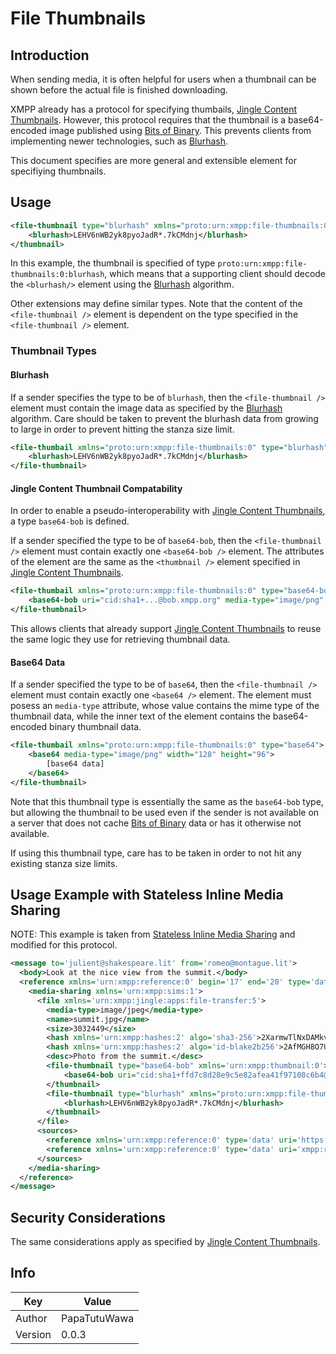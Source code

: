 # File Thumbnails
## Introduction

When sending media, it is often helpful for users when a thumbnail can be shown before the
actual file is finished downloading.

XMPP already has a protocol for specifying thumbails, [Jingle Content Thumbnails](https://xmpp.org/extensions/xep-0264.html).
However, this protocol requires that the thumbnail is a base64-encoded image published using
[Bits of Binary](https://xmpp.org/extensions/xep-0231.html). This prevents clients from implementing newer technologies, such as
[Blurhash](https://github.com/woltapp/blurhash).

This document specifies are more general and extensible element for specifiying thumbnails.

## Usage

```xml
<file-thumbnail type="blurhash" xmlns="proto:urn:xmpp:file-thumbnails:0">
	<blurhash>LEHV6nWB2yk8pyoJadR*.7kCMdnj</blurhash>
</thumbnail>
```

In this example, the thumbnail is specified of type `proto:urn:xmpp:file-thumbnails:0:blurhash`, which means that a supporting
client should decode the `<blurhash/>` element using the [Blurhash](https://github.com/woltapp/blurhash) algorithm.

Other extensions may define similar types. Note that the content of the `<file-thumbnail />` element
is dependent on the type specified in the `<file-thumbnail />` element.

### Thumbnail Types
#### Blurhash

If a sender specifies the type to be of `blurhash`, then the `<file-thumbnail />` element must contain the
image data as specified by the [Blurhash](https://github.com/woltapp/blurhash) algorithm. Care should be taken to prevent
the blurhash data from growing to large in order to prevent hitting the stanza size limit.

```xml
<file-thumbail xmlns="proto:urn:xmpp:file-thumbnails:0" type="blurhash">
	<blurhash>LEHV6nWB2yk8pyoJadR*.7kCMdnj</blurhash>
</file-thumbnail>
```

#### Jingle Content Thumbnail Compatability

In order to enable a pseudo-interoperability with [Jingle Content Thumbnails](https://xmpp.org/extensions/xep-0264.html), a type
`base64-bob` is defined.

If a sender specified the type to be of `base64-bob`, then the `<file-thumbnail />`
element must contain exactly one `<base64-bob />` element. The attributes of the element are the same
as the `<thumbnail />` element specified in [Jingle Content Thumbnails](https://xmpp.org/extensions/xep-0264.html).

```xml
<file-thumbail xmlns="proto:urn:xmpp:file-thumbnails:0" type="base64-bob">
	<base64-bob uri="cid:sha1+...@bob.xmpp.org" media-type="image/png" width="128" height="96" />
</file-thumbnail>
```

This allows clients that already support [Jingle Content Thumbnails](https://xmpp.org/extensions/xep-0264.html) to reuse
the same logic they use for retrieving thumbnail data.

#### Base64 Data

If a sender specified the type to be of `base64`, then the `<file-thumbnail />` element must
contain exactly one `<base64 />` element. The element must posess an `media-type` attribute, whose value
contains the mime type of the thumbnail data, while the inner text of the element contains the base64-encoded
binary thumbnail data.

```xml
<file-thumbail xmlns="proto:urn:xmpp:file-thumbnails:0" type="base64">
	<base64 media-type="image/png" width="128" height="96">
		[base64 data]
	</base64>
</file-thumbnail>
```

Note that this thumbnail type is essentially the same as the `base64-bob` type, but allowing the thumbnail to be used even if
the sender is not available on a server that does not cache [Bits of Binary](https://xmpp.org/extensions/xep-0231.html) data or has it otherwise not available.

If using this thumbnail type, care has to be taken in order to not hit any existing stanza size limits.

## Usage Example with Stateless Inline Media Sharing

NOTE: This example is taken from [Stateless Inline Media Sharing](https://xmpp.org/extensions/xep-0385.html) and modified for this protocol.

```xml
<message to='julient@shakespeare.lit' from='romeo@montague.lit'>
  <body>Look at the nice view from the summit.</body>
  <reference xmlns='urn:xmpp:reference:0' begin='17' end='20' type='data'>
    <media-sharing xmlns='urn:xmpp:sims:1'>
      <file xmlns='urn:xmpp:jingle:apps:file-transfer:5'>
        <media-type>image/jpeg</media-type>
        <name>summit.jpg</name>
        <size>3032449</size>
        <hash xmlns='urn:xmpp:hashes:2' algo='sha3-256'>2XarmwTlNxDAMkvymloX3S5+VbylNrJt/l5QyPa+YoU=</hash>
        <hash xmlns='urn:xmpp:hashes:2' algo='id-blake2b256'>2AfMGH8O7UNPTvUVAM9aK13mpCY=</hash>
        <desc>Photo from the summit.</desc>
        <file-thumbnail type="base64-bob" xmlns='urn:xmpp:thumbnail:0'>
			<base64-bob uri="cid:sha1+ffd7c8d28e9c5e82afea41f97108c6b4@bob.xmpp.org" media-type="image/png" width="128" height="96" />
		</thumbnail>
        <file-thumbnail type="blurhash" xmlns="proto:urn:xmpp:file-thumbnails:0">
		  	<blurhash>LEHV6nWB2yk8pyoJadR*.7kCMdnj</blurhash>
		</thumbnail>
      </file>
      <sources>
        <reference xmlns='urn:xmpp:reference:0' type='data' uri='https://download.montague.lit/4a771ac1-f0b2-4a4a-9700-f2a26fa2bb67/summit.jpg' />
        <reference xmlns='urn:xmpp:reference:0' type='data' uri='xmpp:romeo@montague.lit/resource?jingle;id=9559976B-3FBF-4E7E-B457-2DAA225972BB' />
      </sources>
    </media-sharing>
  </reference>
</message>
```

## Security Considerations

The same considerations apply as specified by [Jingle Content Thumbnails](https://xmpp.org/extensions/xep-0264.html).

## Info

| Key | Value |
| --- | --- |
| Author | PapaTutuWawa |
| Version | 0.0.3 |
